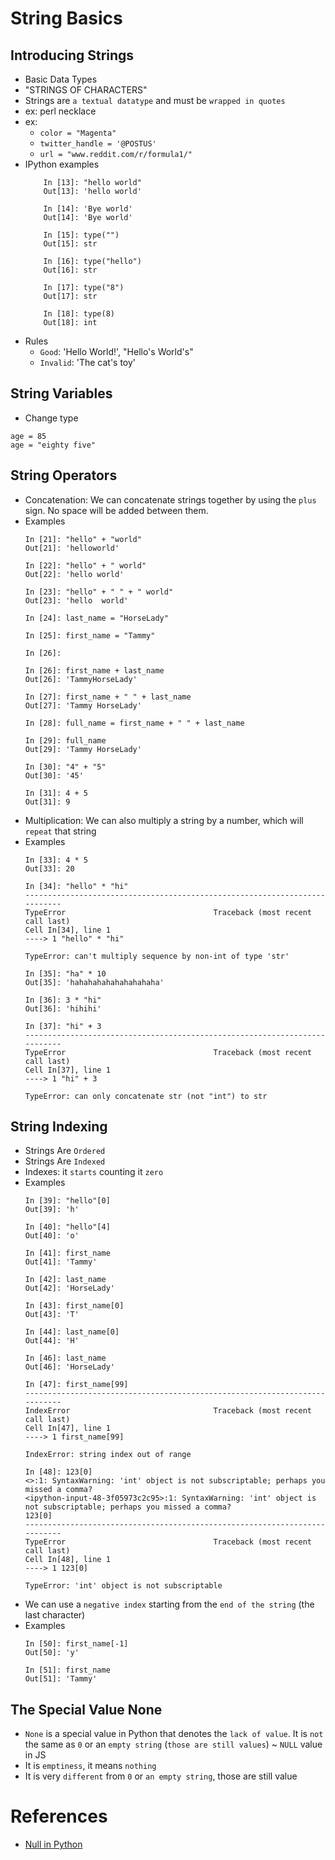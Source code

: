 # String Basics

## Introducing Strings
- Basic Data Types
- "STRINGS OF CHARACTERS"
- Strings are `a textual datatype` and must be `wrapped in quotes`
- ex: perl necklace
- ex: 
    - `color = "Magenta"`
    - `twitter_handle = '@POSTUS'`
    - `url = "www.reddit.com/r/formula1/"`
- IPython examples
    ```
        In [13]: "hello world"
        Out[13]: 'hello world'

        In [14]: 'Bye world'
        Out[14]: 'Bye world'

        In [15]: type("")
        Out[15]: str

        In [16]: type("hello")
        Out[16]: str

        In [17]: type("8")
        Out[17]: str

        In [18]: type(8)
        Out[18]: int
    ```
- Rules
    - `Good`: 'Hello World!', "Hello's World's"
    - `Invalid`: 'The cat's toy'

## String Variables
- Change type
```
age = 85
age = "eighty five"
```

## String Operators
- Concatenation: We can concatenate strings together by using the `plus` sign. No space will be added between them.
- Examples
    ```
    In [21]: "hello" + "world"
    Out[21]: 'helloworld'

    In [22]: "hello" + " world"
    Out[22]: 'hello world'

    In [23]: "hello" + " " + " world"
    Out[23]: 'hello  world'

    In [24]: last_name = "HorseLady"

    In [25]: first_name = "Tammy"

    In [26]: 

    In [26]: first_name + last_name
    Out[26]: 'TammyHorseLady'

    In [27]: first_name + " " + last_name
    Out[27]: 'Tammy HorseLady'

    In [28]: full_name = first_name + " " + last_name

    In [29]: full_name
    Out[29]: 'Tammy HorseLady'

    In [30]: "4" + "5"
    Out[30]: '45'

    In [31]: 4 + 5
    Out[31]: 9
    ```
- Multiplication: We can also multiply a string by a number, which will `repeat` that string
- Examples
    ```
    In [33]: 4 * 5
    Out[33]: 20

    In [34]: "hello" * "hi"
    ---------------------------------------------------------------------------
    TypeError                                 Traceback (most recent call last)
    Cell In[34], line 1
    ----> 1 "hello" * "hi"

    TypeError: can't multiply sequence by non-int of type 'str'

    In [35]: "ha" * 10
    Out[35]: 'hahahahahahahahahaha'

    In [36]: 3 * "hi"
    Out[36]: 'hihihi'

    In [37]: "hi" + 3
    ---------------------------------------------------------------------------
    TypeError                                 Traceback (most recent call last)
    Cell In[37], line 1
    ----> 1 "hi" + 3

    TypeError: can only concatenate str (not "int") to str
    ```

## String Indexing
- Strings Are `Ordered`
- Strings Are `Indexed`
- Indexes: it `starts` counting it `zero`
- Examples
    ```
    In [39]: "hello"[0]
    Out[39]: 'h'

    In [40]: "hello"[4]
    Out[40]: 'o'

    In [41]: first_name
    Out[41]: 'Tammy'

    In [42]: last_name
    Out[42]: 'HorseLady'

    In [43]: first_name[0]
    Out[43]: 'T'

    In [44]: last_name[0]
    Out[44]: 'H'

    In [46]: last_name
    Out[46]: 'HorseLady'

    In [47]: first_name[99]
    ---------------------------------------------------------------------------
    IndexError                                Traceback (most recent call last)
    Cell In[47], line 1
    ----> 1 first_name[99]

    IndexError: string index out of range

    In [48]: 123[0]
    <>:1: SyntaxWarning: 'int' object is not subscriptable; perhaps you missed a comma?
    <ipython-input-48-3f05973c2c95>:1: SyntaxWarning: 'int' object is not subscriptable; perhaps you missed a comma?
    123[0]
    ---------------------------------------------------------------------------
    TypeError                                 Traceback (most recent call last)
    Cell In[48], line 1
    ----> 1 123[0]

    TypeError: 'int' object is not subscriptable
    ``` 
- We can use a `negative index` starting from the `end of the string` (the last character)
- Examples
    ```
    In [50]: first_name[-1]
    Out[50]: 'y'

    In [51]: first_name
    Out[51]: 'Tammy'
    ```

## The Special Value None
- `None` is a special value in Python that denotes the `lack of value`. It is `not` the same as `0` or an `empty string` (`those are still values`) ~ `NULL` value in JS
- It is `emptiness`, it means `nothing`
- It is very `different` from `0` or `an empty string`, those are still value

# References
- [Null in Python](https://realpython.com/null-in-python/)

